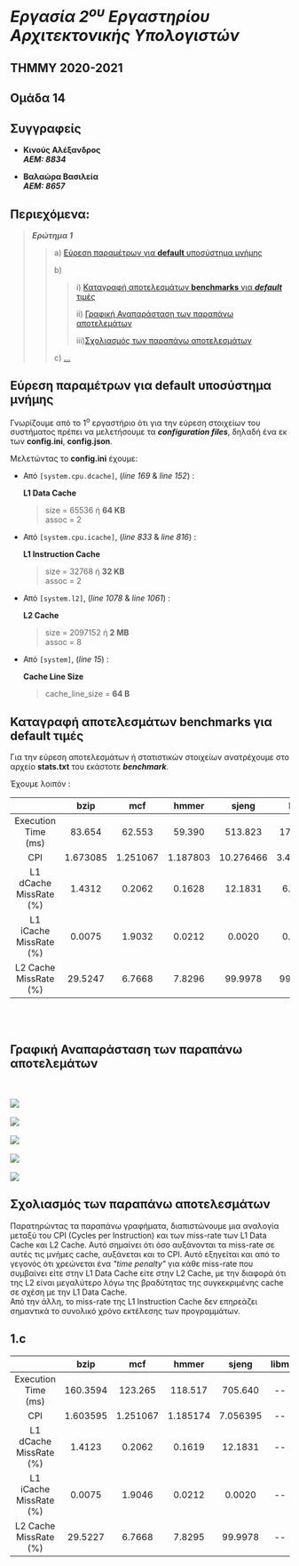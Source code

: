 # _Εργασία 2<sup>ου</sup> Εργαστηρίου Αρχιτεκτονικής Υπολογιστών_

## ΤΗΜΜΥ 2020-2021

## Ομάδα 14

## Συγγραφείς 
- **Κινούς Αλέξανδρος**  
***ΑΕΜ: 8834***

- **Βαλαώρα Βασιλεία**  
***ΑΕΜ: 8657***

## Περιεχόμενα:

> **_Ερώτημα 1_**
>
>    > a) [Εύρεση παραμέτρων για **default** υποσύστημα μνήμης](#εύρεση-παραμέτρων-για-default-υποσύστημα-μνήμης)
>    >
>    > b) 
>    >    > i) [Καταγραφή αποτελεσμάτων **benchmarks** για ***default*** τιμές](#καταγραφή-αποτελεσμάτων-benchmarks-για-default-τιμές)
>    >    >
>    >    > ii) [Γραφική Αναπαράσταση των παραπάνω αποτελεμάτων](#Γραφική-Αναπαράσταση-των-παραπάνω-αποτελεμάτων)
>    >    >
>    >    > iii)[Σχολιασμός των παραπάνω αποτελεσμάτων](#Σχολιασμός-των-παραπάνω-αποτελεσμάτων)
>    >
>    > c) [...](#1.c)

## Εύρεση παραμέτρων για **default** υποσύστημα μνήμης

Γνωρίζουμε από το 1<sup>ο</sup> εργαστήριο ότι για την εύρεση στοιχείων του συστήματος πρέπει να μελετήσουμε τα ***configuration files***, δηλαδή ένα εκ των **config.ini**, **config.json**.

Μελετώντας το **config.ini** έχουμε:

  - Από `[system.cpu.dcache]`, (_line 169_ & _line 152_) : 
   
      **L1 Data Cache**

       > size = 65536 ή **64 KB**   
       > assoc = 2
       
       
  - Από `[system.cpu.icache]`, (_line 833_ & _line 816_) : 
   
      **L1 Instruction Cache**

       > size = 32768 ή **32 KB**    
       > assoc = 2
       
       
       
  - Από `[system.l2]`, (_line 1078_ & _line 1061_) : 
   
      **L2 Cache**

       > size = 2097152 ή **2 MB**    
       > assoc = 8
       
       
       
  - Από `[system]`, (_line 15_) : 
   
      **Cache Line Size**

       > cache_line_size = **64 B**
       


## Καταγραφή αποτελεσμάτων benchmarks για default τιμές

Για την εύρεση αποτελεσμάτων ή στατιστικών στοιχείων ανατρέχουμε στο αρχείο **stats.txt** του εκάστοτε ***benchmark***.

Έχουμε λοιπόν : 



| | bzip | mcf | hmmer | sjeng | libm |
| :---: | :---: | :---: | :---: | :---: | :---: |
| Execution Time (ms) | 83.654 | 62.553 | 59.390 | 513.823 | 174.763 |
| CPI | 1.673085 | 1.251067 | 1.187803 | 10.276466 | 3.495270 | 
| L1 dCache MissRate (%) | 1.4312 | 0.2062 | 0.1628 | 12.1831 | 6.0972 |
| L1 iCache MissRate (%) | 0.0075 | 1.9032 | 0.0212 | 0.0020 | 0.0095 |
| L2 Cache MissRate  (%)| 29.5247 | 6.7668 | 7.8296 | 99.9978 | 99.9940 |

<br>
<br>

## Γραφική Αναπαράσταση των παραπάνω αποτελεμάτων  
<br>
<br>
<img src="https://github.com/akinous/ArchitectureLab2020/blob/main/Lab2/gem5images/Execution%20Time%20(ms).png">
<br>
<br>
<img src="https://github.com/akinous/ArchitectureLab2020/blob/main/Lab2/gem5images/CPI.png">
<br>
<br>
<img src="https://github.com/akinous/ArchitectureLab2020/blob/main/Lab2/gem5images/L1%20dCache%20MissRate%20(%25).png">
<br>
<br>
<img src="https://github.com/akinous/ArchitectureLab2020/blob/main/Lab2/gem5images/L1%20iCache%20MissRate%20(%25).png">
<br>
<br>
<img src="https://github.com/akinous/ArchitectureLab2020/blob/main/Lab2/gem5images/L2%20Cache%20MissRate%20(%25).png">




## Σχολιασμός των παραπάνω αποτελεσμάτων
Παρατηρώντας τα παραπάνω γραφήματα, διαπιστώνουμε μια αναλογία μεταξύ του CPI (Cycles per Instruction) και των miss-rate των L1 Data Cache και L2 Cache. Αυτό σημαίνει ότι όσο αυξάνονται τα miss-rate σε αυτές τις μνήμες cache, αυξάνεται και το CPI. Αυτό εξηγείται και από το γεγονός ότι χρεώνεται ένα _"time penalty"_ για κάθε miss-rate που συμβαίνει είτε στην L1 Data Cache είτε στην L2 Cache, με την διαφορά ότι της L2 είναι μεγαλύτερο λόγω της βραδύτητας της συγκεκριμένης cache σε σχέση με την L1 Data Cache.  
Από την άλλη, το miss-rate της L1 Instruction Cache δεν επηρεάζει σημαντικά το συνολικό χρόνο εκτέλεσης των προγραμμάτων.


## 1.c

| | bzip | mcf | hmmer | sjeng | libm |
| :---: | :---: | :---: | :---: | :---: | :---: |
| Execution Time (ms) | 160.3594 | 123.265 | 118.517 | 705.640 | -- |
| CPI | 1.603595 | 1.251067 | 1.185174 | 7.056395 | -- | 
| L1 dCache MissRate (%) | 1.4123 | 0.2062 | 0.1619 | 12.1831 | -- |
| L1 iCache MissRate (%) | 0.0075 | 1.9046 | 0.0212 | 0.0020 | -- |
| L2 Cache MissRate  (%)| 29.5227 | 6.7668 | 7.8295 | 99.9978 | -- |

